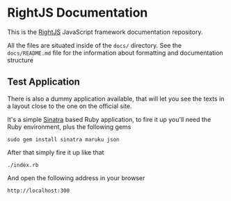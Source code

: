 # RightJS Documentation

This is the [RightJS](http://rightjs.org) JavaScript framework documentation
repository.

All the files are situated inside of the `docs/` directory. See the `docs/README.md`
file for the information about formatting and documentation structure

## Test Application

There is also a dummy application available, that will let you see the
texts in a layout close to the one on the official site.

It's a simple [Sinatra](http://www.sinatrarb.com) based Ruby application,
to fire it up you'll need the Ruby environment, plus the following gems

    sudo gem install sinatra maruku json

After that simply fire it up like that

    ./index.rb

And open the following address in your browser

    http://localhost:300



